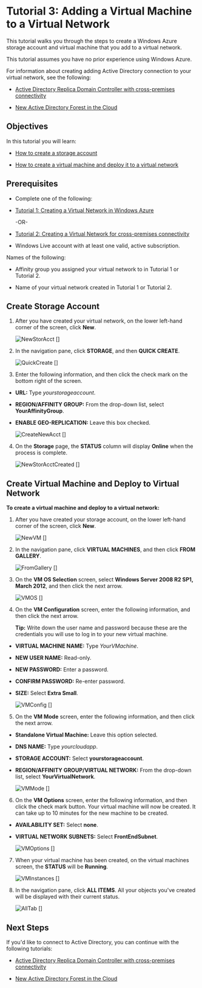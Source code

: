<properties umbracoNaviHide="0" pageTitle="Tutorial 3: Adding a Virtual Machine to a Virtual Network" metaKeywords="Windows Azure cloud services, cloud service, configure cloud service" metaDescription="Learn how to configure Windows Azure cloud services." linkid="manage-windows-how-to-guide-storage-accounts" urlDisplayName="How to: storage accounts" headerExpose="" footerExpose="" disqusComments="1" />


<h1 id="vnet3">Tutorial 3: Adding a Virtual Machine to a Virtual Network</h1>

<!--SOMEWHERE IN THIS TUTORIAL I NEED TO XREF TO THE OTHER VMACHINE TUTORIAL -->


<div chunk="../../Shared/Chunks/disclaimer.md" />

This tutorial walks you through the steps to create a Windows Azure storage account and virtual machine that you add to a virtual network.

This tutorial assumes you have no prior experience using Windows Azure.

For information about creating adding Active Directory connection to your virtual network, see the following:
	<!-- UPDATE THE FOLLOWING LIST ONCE WE HAVE THE LINKS FOR TUTORIALS 4 & 5 -->

-  [Active Directory Replica Domain Controller with cross-premises connectivity](/en-us/manage/services/networking/replica-domain-controller/)

-  [New Active Directory Forest in the Cloud](/en-us/manage/services/networking/active-directory-forest/)


## Objectives ##

In this tutorial you will learn:

-  <a href="#CreateStorageAcct">How to create a storage account</a>

-  <a href="#CreateVM">How to create a virtual machine and deploy it to a virtual network</a>

## Prerequisites ##

-  Complete one of the following: 

-  [Tutorial 1: Creating a Virtual Network in Windows Azure](/en-us/manage/services/networking/create-a-virtual-network/)

	-OR- 
-  [Tutorial 2: Creating a Virtual Network for cross-premises connectivity](/en-us/manage/services/networking/cross-premises-connectivity/)

-  Windows Live account with at least one valid, active subscription.	

Names of the following:

-	Affinity group you assigned your virtual network to in Tutorial 1 or Tutorial 2.

-	Name of your virtual network created in Tutorial 1 or Tutorial 2.

## <a name="CreateStorageAcct">Create Storage Account</a> ##

1.	After you have created your virtual network, on the lower left-hand corner of the screen, click **New**.

	![NewStorAcct] []

2.	In the navigation pane, click **STORAGE**, and then **QUICK CREATE**.

	![QuickCreate] []

3.	Enter the following information, and then click the check mark on the bottom right of the screen.

-  **URL:** Type *yourstorageaccount*.

-  **REGION/AFFINITY GROUP:** From the drop-down list, select **YourAffinityGroup**.

-  **ENABLE GEO-REPLICATION:** Leave this box checked.
 
	![CreateNewAcct] []

4.	On the **Storage** page, the **STATUS** column will display **Online** when the process is complete.
 
	![NewStorAcctCreated] []

## <a name="CreateVM">Create Virtual Machine and Deploy to Virtual Network</a> ##
**To create a virtual machine and deploy to a virtual network:**

1.	After you have created your storage account, on the lower left-hand corner of the screen, click **New**.

	![NewVM] []

2.	In the navigation pane, click **VIRTUAL MACHINES**, and then click **FROM GALLERY**.
 
	![FromGallery] []

3.	On the **VM OS Selection** screen, select **Windows Server 2008 R2 SP1, March 2012**, and then click the next arrow.
 
	![VMOS] []

4.	On the **VM Configuration** screen, enter the following information, and then click the next arrow. 
	<!-- SHOULD WE TELL USERS TO WRITE DOWN USER NAME AND PASS?? -->

	**Tip:** Write down the user name and password because these are the credentials you will use to log in to your new virtual machine.

-  **VIRTUAL MACHINE NAME:** Type *YourVMachine*.

-  **NEW USER NAME:** Read-only.

-  **NEW PASSWORD:** Enter a password.

-  **CONFIRM PASSWORD:** Re-enter password.

-  **SIZE:** Select **Extra Small**.
 
	![VMConfig] []

5.	On the **VM Mode** screen, enter the following information, and then click the next arrow.

-  **Standalone Virtual Machine:** Leave this option selected.

-  **DNS NAME:** Type *yourcloudapp*.

-  **STORAGE ACCOUNT:** Select **yourstorageaccount**.

-  **REGION/AFFINITY GROUP/VIRTUAL NETWORK:** From the drop-down list, select **YourVirtualNetwork**.
 
	![VMMode] []

6.	On the **VM Options** screen, enter the following information, and then click the check mark button. Your virtual machine will now be created. It can take up to 10 minutes for the new machine to be created.
	<!-- CONFIRM HOW LONG IT CAN TAKE ON AVG FOR VMACHINE TO BE CREATED -->

-  **AVAILABILITY SET:** Select **none**.

-  **VIRTUAL NETWORK SUBNETS:** Select **FrontEndSubnet**.
 
	![VMOptions] []

7.	When your virtual machine has been created, on the virtual machines screen, the **STATUS** will be **Running**.
 
	![VMInstances] []

8.	In the navigation pane, click **ALL ITEMS**. All your objects you've created will be displayed with their current status.
 
	![AllTab] []

## Next Steps ##
If you'd like to connect to Active Directory, you can continue with the following tutorials:
	<!-- UPDATE THE FOLLOWING LIST ONCE WE HAVE THE LINKS FOR TUTORIALS 4 & 5 -->
	
-  [Active Directory Replica Domain Controller with cross-premises connectivity](/en-us/manage/services/networking/replica-domain-controller/)

-  [New Active Directory Forest in the Cloud](/en-us/manage/services/networking/active-directory-forest/)


<!-- LINKS -->

[wa_com]: http://windows.azure.com/
[Tut2_VN]: ..Tutorial2_CreateVNetCrossPrem 
[Tut1_VN]: ..Tutorial1_CreateVirtualNetwork

<!-- INTERNAL LINKS -->


<!-- IMAGES -->

[NewStorAcct]:	../media/VNTut3_01_NewStorageAccount.png

[QuickCreate]:	../media/VNTut3_02_StorageAcct_QuickCreate.png

[CreateNewAcct]:	../media/VNTut3_03_CreateNewStorageAccount.png

[NewStorAcctCreated]:	../media/VNTut3_04_NewStorageAcctCreated.png

[NewVM]:	../media/VNTut3_05_NewVM.png

[FromGallery]:	../media/VNTut3_06_VM_FromGallery.png

[VMOS]:	../media/VNTut3_07_VMOSSelect_Win2008R2.png

[VMConfig]:	../media/VNTut3_08_VMConfig.png

[VMMode]:	../media/VNTut3_09_VMMode.png

[VMOptions]:	../media/VNTut3_10_VMOptions.png

[VMInstances]:	../media/VNTut3_11_VMInstances.png

[AllTab]:	../media/VNTut3_12_AllTab.png